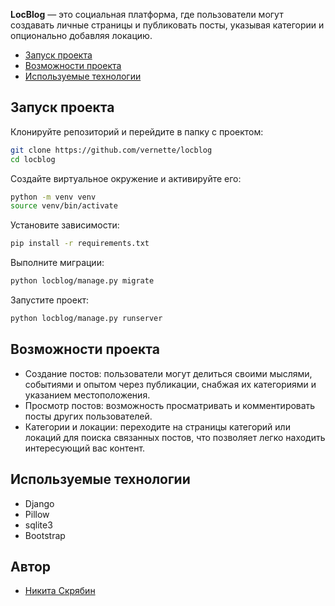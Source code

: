 **LocBlog** — это социальная платформа, где пользователи могут создавать личные страницы и публиковать посты, указывая категории и опционально добавляя локацию.

- [Запуск проекта](#запуск-проекта)
- [Возможности проекта](#возможности-проекта)
- [Используемые технологии](#используемые-технологии)

## Запуск проекта

Клонируйте репозиторий и перейдите в папку с проектом:

```bash
git clone https://github.com/vernette/locblog
cd locblog
```

Создайте виртуальное окружение и активируйте его:

```bash
python -m venv venv
source venv/bin/activate
```

Установите зависимости:

```bash
pip install -r requirements.txt
```

Выполните миграции:

```bash
python locblog/manage.py migrate
```

Запустите проект:

```bash
python locblog/manage.py runserver
```

## Возможности проекта

- Создание постов: пользователи могут делиться своими мыслями, событиями и опытом через публикации, снабжая их категориями и указанием местоположения.
- Просмотр постов: возможность просматривать и комментировать посты других пользователей.
- Категории и локации: переходите на страницы категорий или локаций для поиска связанных постов, что позволяет легко находить интересующий вас контент.

## Используемые технологии

- Django
- Pillow
- sqlite3
- Bootstrap

## Автор

- [Никита Скрябин](https://github.com/vernette)
